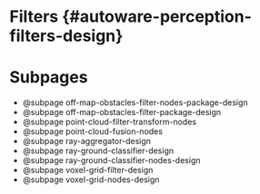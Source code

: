 Filters {#autoware-perception-filters-design}
=======

# Subpages

- @subpage off-map-obstacles-filter-nodes-package-design
- @subpage off-map-obstacles-filter-package-design
- @subpage point-cloud-filter-transform-nodes
- @subpage point-cloud-fusion-nodes
- @subpage ray-aggregator-design
- @subpage ray-ground-classifier-design
- @subpage ray-ground-classifier-nodes-design
- @subpage voxel-grid-filter-design
- @subpage voxel-grid-nodes-design
